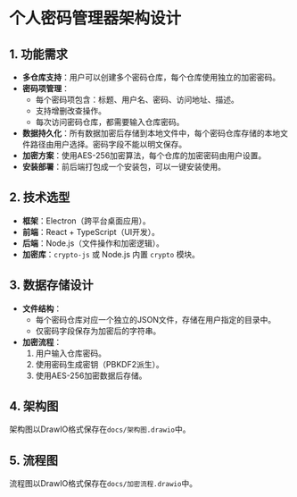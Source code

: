 # 个人密码管理器架构设计

## 1. 功能需求
- **多仓库支持**：用户可以创建多个密码仓库，每个仓库使用独立的加密密码。
- **密码项管理**：
  - 每个密码项包含：标题、用户名、密码、访问地址、描述。
  - 支持增删改查操作。
  - 每次访问密码仓库，都需要输入仓库密码。
- **数据持久化**：所有数据加密后存储到本地文件中，每个密码仓库存储的本地文件路径由用户选择。密码字段不能以明文保存。
- **加密方案**：使用AES-256加密算法，每个仓库的加密密码由用户设置。
- **安装部署**：前后端打包成一个安装包，可以一键安装使用。

## 2. 技术选型
- **框架**：Electron（跨平台桌面应用）。
- **前端**：React + TypeScript（UI开发）。
- **后端**：Node.js（文件操作和加密逻辑）。
- **加密库**：`crypto-js` 或 Node.js 内置 `crypto` 模块。

## 3. 数据存储设计
- **文件结构**：
  - 每个密码仓库对应一个独立的JSON文件，存储在用户指定的目录中。
  - 仅密码字段保存为加密后的字符串。
- **加密流程**：
  1. 用户输入仓库密码。
  2. 使用密码生成密钥（PBKDF2派生）。
  3. 使用AES-256加密数据后存储。

## 4. 架构图
架构图以DrawIO格式保存在`docs/架构图.drawio`中。

## 5. 流程图
流程图以DrawIO格式保存在`docs/加密流程.drawio`中。 